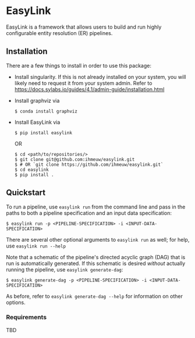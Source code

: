 # EasyLink

EasyLink is a framework that allows users to build and run highly configurable
entity resolution (ER) pipelines.

## Installation

There are a few things to install in order to use this package:

- Install singularity. If this is not already installed on your system, you will
likely need to request it from your system admin. Refer to https://docs.sylabs.io/guides/4.1/admin-guide/installation.html


- Install graphviz via

    ```
    $ conda install graphviz
    ```

- Install EasyLink via

    ```
    $ pip install easylink
    ```

    OR

    ```
    $ cd <path/to/repositories/>
    $ git clone git@github.com:ihmeuw/easylink.git
    $ # OR `git clone https://github.com/ihmeuw/easylink.git`
    $ cd easylink
    $ pip install .
    ```


## Quickstart

To run a pipeline, use `easylink run` from the command line and pass in the
paths to both a pipeline specification and an input data specification:

```
$ easylink run -p <PIPELINE-SPECIFICATION> -i <INPUT-DATA-SPECIFICATION>
```

There are several other optional arguments to `easylink run` as well;
for help, use `easylink run --help`

Note that a schematic of the pipeline's directed acyclic graph (DAG) that is run 
is automatically generated. If this schematic is desired _without_ actually
running the pipeline, use `easylink generate-dag`:

```
$ easylink generate-dag -p <PIPELINE-SPECIFICATION> -i <INPUT-DATA-SPECIFICATION>
```

As before, refer to `easylink generate-dag --help` for information on other
options.

### Requirements

TBD
